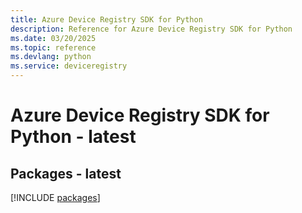 ```yaml
---
title: Azure Device Registry SDK for Python
description: Reference for Azure Device Registry SDK for Python
ms.date: 03/20/2025
ms.topic: reference
ms.devlang: python
ms.service: deviceregistry
---
```

# Azure Device Registry SDK for Python - latest
## Packages - latest
[!INCLUDE [packages](device-registry-index.md)]